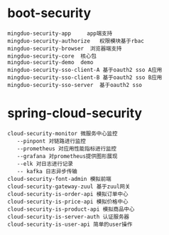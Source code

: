 # boot-security
    mingduo-security-app     app端支持
    mingduo-security-authorize   权限模块基于rbac
    mingduo-security-browser  浏览器端支持
    mingduo-security-core  核心包
    mingduo-security-demo  demo
    mingduo-security-sso-client-A 基于oauth2 sso A应用
    mingduo-security-sso-client-B 基于oauth2 sso B应用
    mingduo-security-sso-server  基于oauth2 sso
# spring-cloud-security
    cloud-security-monitor 微服务中心监控
       --pinpont 对链路进行监控
       --prometheus 对应用性能指标进行监控
       --grafana 对prometheus提供图形展现
       --elk 对日志进行记录
       -- kafka 日志异步传输
    cloud-security-font-admin 模拟前端
    cloud-security-gateway-zuul 基于zuul网关
    cloud-security-is-order-api 模拟订单中心
    cloud-security-is-price-api 模拟价格中心
    cloud-security-is-product-api 模拟商品中心
    cloud-security-is-server-auth 认证服务器
    cloud-security-is-user-api 简单的user操作
    
